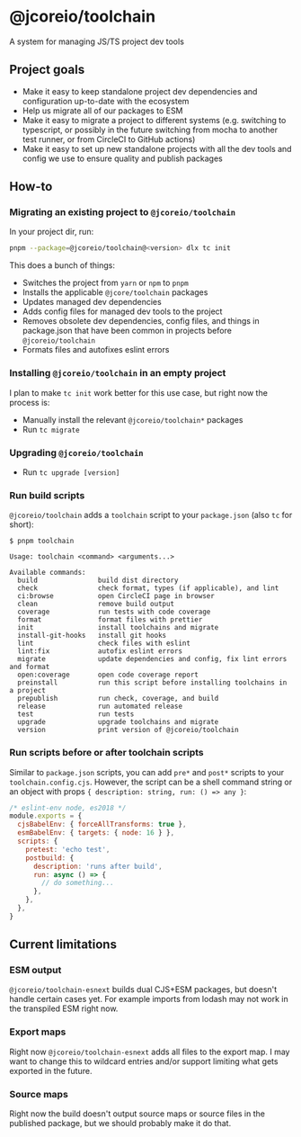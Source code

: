 # @jcoreio/toolchain

A system for managing JS/TS project dev tools

## Project goals

- Make it easy to keep standalone project dev dependencies and configuration
  up-to-date with the ecosystem
- Help us migrate all of our packages to ESM
- Make it easy to migrate a project to different systems (e.g. switching to
  typescript, or possibly in the future switching from mocha to another test
  runner, or from CircleCI to GitHub actions)
- Make it easy to set up new standalone projects with all the dev tools and
  config we use to ensure quality and publish packages

## How-to

### Migrating an existing project to `@jcoreio/toolchain`

In your project dir, run:

```sh
pnpm --package=@jcoreio/toolchain@<version> dlx tc init
```

This does a bunch of things:

- Switches the project from `yarn` or `npm` to `pnpm`
- Installs the applicable `@jcore/toolchain` packages
- Updates managed dev dependencies
- Adds config files for managed dev tools to the project
- Removes obsolete dev dependencies, config files, and things in package.json
  that have been common in projects before `@jcoreio/toolchain`
- Formats files and autofixes eslint errors

### Installing `@jcoreio/toolchain` in an empty project

I plan to make `tc init` work better for this use case, but right now the
process is:

- Manually install the relevant `@jcoreio/toolchain*` packages
- Run `tc migrate`

### Upgrading `@jcoreio/toolchain`

- Run `tc upgrade [version]`

### Run build scripts

`@jcoreio/toolchain` adds a `toolchain` script to your `package.json` (also `tc`
for short):

```
$ pnpm toolchain

Usage: toolchain <command> <arguments...>

Available commands:
  build               build dist directory
  check               check format, types (if applicable), and lint
  ci:browse           open CircleCI page in browser
  clean               remove build output
  coverage            run tests with code coverage
  format              format files with prettier
  init                install toolchains and migrate
  install-git-hooks   install git hooks
  lint                check files with eslint
  lint:fix            autofix eslint errors
  migrate             update dependencies and config, fix lint errors and format
  open:coverage       open code coverage report
  preinstall          run this script before installing toolchains in a project
  prepublish          run check, coverage, and build
  release             run automated release
  test                run tests
  upgrade             upgrade toolchains and migrate
  version             print version of @jcoreio/toolchain
```

### Run scripts before or after toolchain scripts

Similar to `package.json` scripts, you can add `pre*` and `post*` scripts to your
`toolchain.config.cjs`. However, the script can be a shell command string or an
object with props `{ description: string, run: () => any }`:

```js
/* eslint-env node, es2018 */
module.exports = {
  cjsBabelEnv: { forceAllTransforms: true },
  esmBabelEnv: { targets: { node: 16 } },
  scripts: {
    pretest: 'echo test',
    postbuild: {
      description: 'runs after build',
      run: async () => {
        // do something...
      },
    },
  },
}
```

## Current limitations

### ESM output

`@jcoreio/toolchain-esnext` builds dual CJS+ESM packages, but doesn't handle
certain cases yet. For example imports from lodash may not work in the transpiled
ESM right now.

### Export maps

Right now `@jcoreio/toolchain-esnext` adds all files to the export map. I may
want to change this to wildcard entries and/or support limiting what gets
exported in the future.

### Source maps

Right now the build doesn't output source maps or source files in
the published package, but we should probably make it do that.

